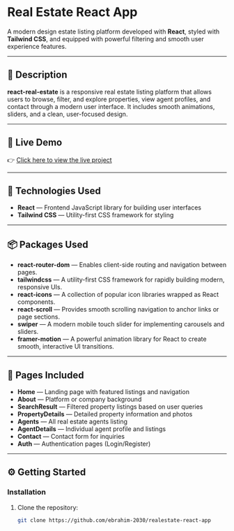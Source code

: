 # Real Estate React App

A modern design estate listing platform developed with **React**, styled with **Tailwind CSS**, and equipped with powerful filtering and smooth user experience features.

---

## 🏡 Description

**react-real-estate** is a responsive real estate listing platform that allows users to browse, filter, and explore properties, view agent profiles, and contact through a modern user interface. It includes smooth animations, sliders, and a clean, user-focused design.

---

## 🔗 Live Demo

👉 [Click here to view the live project](https://realestate-react-app-lovat.vercel.app/)

---

## 🚀 Technologies Used

- **React** — Frontend JavaScript library for building user interfaces
- **Tailwind CSS** — Utility-first CSS framework for styling

---

## 📦 Packages Used

- **react-router-dom** — Enables client-side routing and navigation between pages.
- **tailwindcss** — A utility-first CSS framework for rapidly building modern, responsive UIs.
- **react-icons** — A collection of popular icon libraries wrapped as React components.
- **react-scroll** — Provides smooth scrolling navigation to anchor links or page sections.
- **swiper** — A modern mobile touch slider for implementing carousels and sliders.
- **framer-motion** — A powerful animation library for React to create smooth, interactive UI transitions.

---

## 📄 Pages Included

- **Home** — Landing page with featured listings and navigation
- **About** — Platform or company background
- **SearchResult** — Filtered property listings based on user queries
- **PropertyDetails** — Detailed property information and photos
- **Agents** — All real estate agents listing
- **AgentDetails** — Individual agent profile and listings
- **Contact** — Contact form for inquiries
- **Auth** — Authentication pages (Login/Register)

---

## ⚙️ Getting Started

### Installation

1. Clone the repository:

   ```bash
   git clone https://github.com/ebrahim-2030/realestate-react-app
